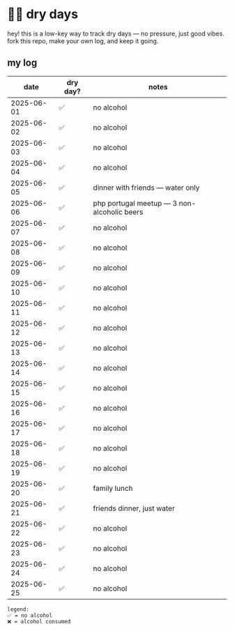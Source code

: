 # 💪🏼 dry days

hey! this is a low-key way to track dry days — no pressure, just good vibes.  fork this repo, make your own log, and keep it going.

## my log

| date       | dry day? | notes                                              |
|------------|----------|----------------------------------------------------|
| 2025-06-01 | ✅       | no alcohol                                         |
| 2025-06-02 | ✅       | no alcohol                                         |
| 2025-06-03 | ✅       | no alcohol                                         |
| 2025-06-04 | ✅       | no alcohol                                         |
| 2025-06-05 | ✅       | dinner with friends — water only                   |
| 2025-06-06 | ✅       | php portugal meetup — 3 non-alcoholic beers        |
| 2025-06-07 | ✅       | no alcohol                                         |
| 2025-06-08 | ✅       | no alcohol                                         |
| 2025-06-09 | ✅       | no alcohol                                         |
| 2025-06-10 | ✅       | no alcohol                                         |
| 2025-06-11 | ✅       | no alcohol                                         |
| 2025-06-12 | ✅       | no alcohol                                         |
| 2025-06-13 | ✅       | no alcohol                                         |
| 2025-06-14 | ✅       | no alcohol                                         |
| 2025-06-15 | ✅       | no alcohol                                         |
| 2025-06-16 | ✅       | no alcohol                                         |
| 2025-06-17 | ✅       | no alcohol                                         |
| 2025-06-18 | ✅       | no alcohol                                         |
| 2025-06-19 | ✅       | no alcohol                                         |
| 2025-06-20 | ✅       | family lunch                                       |
| 2025-06-21 | ✅       | friends dinner, just water                         |
| 2025-06-22 | ✅       | no alcohol                                         |
| 2025-06-23 | ✅       | no alcohol                                         |
| 2025-06-24 | ✅       | no alcohol                                         |
| 2025-06-25 | ✅       | no alcohol                                         |
```
legend:
✅ = no alcohol
❌ = alcohol consumed
```
